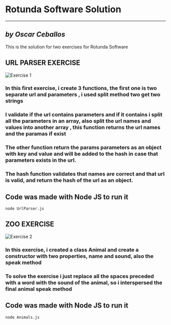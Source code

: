 # Rotunda Software Solution

---

## _by Oscar Ceballos_

This is the solution for two exercises for Rotunda Software

## URL PARSER EXERCISE

![Exercise 1](https://i.ibb.co/x3H8dym/Screenshot-6.jpg)

### In this first exercise, i create 3 functions, the first one is two separate url and parameters , i used split method two get two strings

### I validate if the url contains parameters and if it contains i split all the parameters in an array, also split the url names and values into another array , this function returns the url names and the paramas if exist

### The other function return the params parameters as an object with key and value and will be added to the hash in case that parameters exists in the url.

### The hash function validates that names are correct and that url is valid, and return the hash of the url as an object.

## Code was made with Node JS to run it

`node UrlParser.js`

## ZOO EXERCISE

![ Exercise 2 ](https://i.ibb.co/v3gsPpx/Screenshot-7.jpg)

### In this exercise, i created a class Animal and create a constructor with two properties, name and sound, also the speak method

### To solve the exercise i just replace all the spaces preceded with a word with the sound of the animal, so i interspersed the final animal speak method

## Code was made with Node JS to run it

`node Animals.js`
